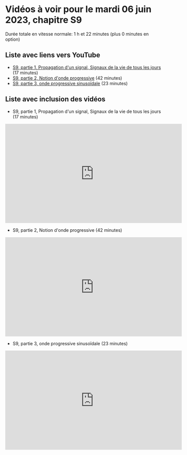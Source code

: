 
# Vidéos à voir pour le mardi 06 juin 2023, chapitre S9

Durée totale en vitesse normale: 1 h et 22 minutes (plus 0 minutes en option)

## Liste avec liens vers YouTube

*  [S9, partie 1, Propagation d'un signal, Signaux de la vie de tous les jours](https://youtu.be/eSjBN59rx7Y) (17 minutes)
*  [S9, partie 2, Notion d'onde progressive](https://youtu.be/EIXhp5R6tWk) (42 minutes)
*  [S9, partie 3, onde progressive sinusoïdale](https://youtu.be/o8nvT6soRJ4) (23 minutes)

## Liste avec inclusion des vidéos

*  S9, partie 1, Propagation d'un signal, Signaux de la vie de tous les jours (17 minutes)

 <div style="text-align:center">
<iframe width="560" height="315" src="https://www.youtube.com/embed/eSjBN59rx7Y" title="YouTube video player" frameborder="0" allow="accelerometer; autoplay; clipboard-write; encrypted-media; gyroscope; picture-in-picture" allowfullscreen></iframe>
</div>
 

*  S9, partie 2, Notion d'onde progressive (42 minutes)

 <div style="text-align:center">
<iframe width="560" height="315" src="https://www.youtube.com/embed/EIXhp5R6tWk" title="YouTube video player" frameborder="0" allow="accelerometer; autoplay; clipboard-write; encrypted-media; gyroscope; picture-in-picture" allowfullscreen></iframe>
</div>
 

*  S9, partie 3, onde progressive sinusoïdale (23 minutes)

 <div style="text-align:center">
<iframe width="560" height="315" src="https://www.youtube.com/embed/o8nvT6soRJ4" title="YouTube video player" frameborder="0" allow="accelerometer; autoplay; clipboard-write; encrypted-media; gyroscope; picture-in-picture" allowfullscreen></iframe>
</div>
 


